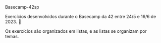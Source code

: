 Basecamp-42sp

Exercícios desenvolvidos durante o Basecamp da 42 entre 24/5 e 16/6 de 2023. 🚀

Os exercícios são organizados em listas, e as listas se organizam por temas.

